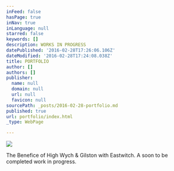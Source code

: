 ```yaml
---
inFeed: false
hasPage: true
inNav: true
inLanguage: null
starred: false
keywords: []
description: WORKS IN PROGRESS
datePublished: '2016-02-28T17:26:06.106Z'
dateModified: '2016-02-28T17:24:08.038Z'
title: PORTFOLIO
author: []
authors: []
publisher:
  name: null
  domain: null
  url: null
  favicon: null
sourcePath: _posts/2016-02-28-portfolio.md
published: true
url: portfolio/index.html
_type: WebPage

---
```

![](https://the-grid-user-content.s3-us-west-2.amazonaws.com/73e37db9-6706-4209-a312-9d668f469b99.PNG)

The Benefice of High Wych & Gilston with Eastwitch. A soon to be completed work in progress.